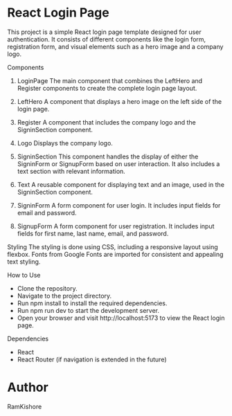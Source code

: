 # React Login Page
This project is a simple React login page template designed for user authentication. It consists of different components like the login form, registration form, and visual elements such as a hero image and a company logo.

Components
1. LoginPage
The main component that combines the LeftHero and Register components to create the complete login page layout.

2. LeftHero
A component that displays a hero image on the left side of the login page.

3. Register
A component that includes the company logo and the SigninSection component.

4. Logo
Displays the company logo.

5. SigninSection
This component handles the display of either the SigninForm or SignupForm based on user interaction. It also includes a text section with relevant information.

6. Text
A reusable component for displaying text and an image, used in the SigninSection component.

7. SigninForm
A form component for user login. It includes input fields for email and password.

8. SignupForm
A form component for user registration. It includes input fields for first name, last name, email, and password.

Styling
The styling is done using CSS, including a responsive layout using flexbox. Fonts from Google Fonts are imported for consistent and appealing text styling.

How to Use
- Clone the repository.
- Navigate to the project directory.
- Run npm install to install the required dependencies.
- Run npm run dev to start the development server.
- Open your browser and visit http://localhost:5173 to view the React login page.

Dependencies
- React
- React Router (if navigation is extended in the future)
  
# Author
RamKishore
